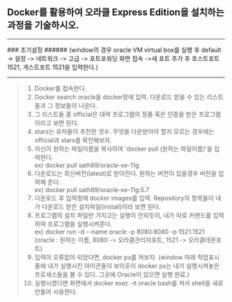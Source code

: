 ## Docker를 활용하여 오라클 Express Edition을 설치하는 과정을 기술하시오.
<hr/>
### 초기설정
###### (window의 경우 oracle VM virtual box를 실행 후 default -> 설정 -> 네트워크 -> 고급 -> 포트포워딩 화면 접속 ->새 포트 추가 후 호스트포트 1521, 게스트포트 1521을 입력한다.)
<hr/>

> 1. Docker를 접속한다.
> 2. Docker search oracle을 docker창에 입력. 다운로드 받을 수 있는 리스트들과 그 정보들이 나온다.
> 3. 그 리스트들 중 official은 대략 프로그램의 정품 혹은 인증을 받은 프로그램이라고 보면 된다.
> 4. stars는 유저들이 추천한 갯수. 무엇을 다운받아야 할지 모르는 경우에는 official과 stars를 확인해보자.
> 5. 자신이 원하는 파일이름을 복사하여 'docker pull (원하는 파일이름)'을 입력한다.<br/>
>		ex) docker pull sath89/oracle-xe-11g
> 6. 다운로드는 최신버전(latest)로 받아진다. 원하는 버전이 있을경우 버전을 입력해 준다.<br/>
>		ex) docker pull sath89/oracle-xe-11g:5.7
> 7. 다운로드 후 입력창에 docker images를 입력. Repository의 항목들이 내가 다운로드 받은 설치파일(install)이라 보면 된다.
> 8. 프로그램의 설치 파일만 가지고는 실행이 안되듯이, 내가 따로 커맨드를 입력하여 프로그램을 실행시켜준다.<br/>
> 		ex) docker run -d --name oracle -p 8080:8080 -p 1521:1521<br/>
>   (oracle : 원하는 이름, 8080 -> 오라클관리자포트, 1521 ->  오라클데몬포트)
> 9. 입력이 오류없이 되었다면, docker ps를 쳐보자.
>   (window 아래 작업표시줄에 내가 실행시킨 아이콘들이 보이듯이 docker ps는 내가 실행시켜놓은 프로세스들을 볼 수 있다. 그곳에 Oracle이 있으면 실행 완료.)
> 10. 실행시켰다면 화면에서 docker exec -it oracle bash를 쳐서 shell을 새로 만들어 사용한다.

